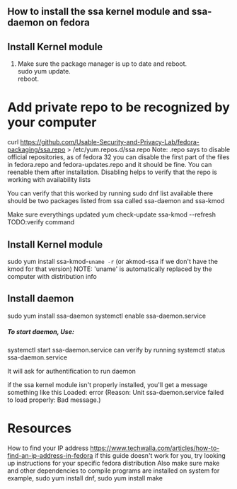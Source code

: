 ## How to install the ssa kernel module and ssa-daemon on fedora
## Install Kernel module
1. Make sure the package manager is up to date and reboot.   
    sudo yum update.  
    reboot. 

# Add private repo to be recognized by your computer
curl https://github.com/Usable-Security-and-Privacy-Lab/fedora-packaging/ssa.repo > /etc/yum.repos.d/ssa.repo
Note: .repo says to disable official repositories, as of fedora 32 you can disable the first part of the files in fedora.repo and fedora-updates.repo and it should be fine. You can reenable them after installation. Disabling helps to verify that the repo is working with availability lists

You can verify that this worked by running
sudo dnf list available
there should be two packages listed from ssa called ssa-daemon and ssa-kmod

Make sure everythings updated
yum check-update ssa-kmod --refresh TODO:verify command

## Install Kernel module
sudo yum install ssa-kmod-`uname -r` (or akmod-ssa if we don't have the kmod for that version)
NOTE: 'uname' is automatically replaced by the computer with distribution info

## Install daemon
sudo yum install ssa-daemon
systemctl enable ssa-daemon.service
##### To start daemon, Use:
 systemctl start ssa-daemon.service
 can verify by running
 systemctl status ssa-daemon.service

It will ask for authentification to run daemon

 if the ssa kernel module isn't properly installed, you'll get a message something like this
  Loaded: error (Reason: Unit ssa-daemon.service failed to load properly: Bad message.)


# Resources

How to find your IP address
https://www.techwalla.com/articles/how-to-find-an-ip-address-in-fedora
if this guide doesn't work for you, try looking up instructions for your specific fedora distribution
Also make sure make and other dependencies to compile programs are installed on system
 for example, sudo yum install dnf, sudo yum install make

